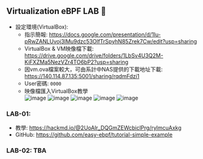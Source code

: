## Virtualization eBPF LAB 🙌

- 設定環境(VirtualBox):
  - 指示簡報: https://docs.google.com/presentation/d/1Iu-pRwZANLUvoj3lMu9dzc53OlfTrSpyhN85Zrek7Cw/edit?usp=sharing 
  - VirtualBox & VM映像檔下載: https://drive.google.com/drive/folders/1LbSv4U3Q2M-KiFXZMa5NezVZr4TO6bP2?usp=sharing
  - 因vm.ova檔案較大，可由系計中NAS提供的下載地址下載: https://140.114.87.135:5001/sharing/rqdmFdzi1
  - User密碼: `0000`
  - 映像檔匯入VirtualBox教學  
  ![image](https://github.com/user-attachments/assets/5bed1f9a-7d38-4890-855e-1d3792c8d68e)
  ![image](https://github.com/user-attachments/assets/4f9e7518-0bd6-403c-bbef-208d5316002a)
  ![image](https://github.com/user-attachments/assets/7bccc8b6-c7d6-4677-87ea-b0267cedb161)
  ![image](https://github.com/user-attachments/assets/8168913a-6063-4afc-94ec-dcbae7484ccc)
  ![image](https://github.com/user-attachments/assets/d8780cfe-1cde-4f2d-9544-c94588204d2b)



### LAB-01:
- 教學: https://hackmd.io/@2UoAlr_DQGmZEWcbiclPrg/rylmcuAxkg
- GitHub: https://github.com/easy-ebpf/tutorial-simple-example

### LAB-02: TBA
